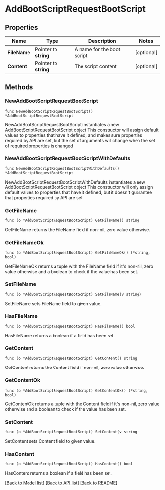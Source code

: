 # AddBootScriptRequestBootScript

## Properties

Name | Type | Description | Notes
------------ | ------------- | ------------- | -------------
**FileName** | Pointer to **string** | A name for the boot script | [optional] 
**Content** | Pointer to **string** | The script content | [optional] 

## Methods

### NewAddBootScriptRequestBootScript

`func NewAddBootScriptRequestBootScript() *AddBootScriptRequestBootScript`

NewAddBootScriptRequestBootScript instantiates a new AddBootScriptRequestBootScript object
This constructor will assign default values to properties that have it defined,
and makes sure properties required by API are set, but the set of arguments
will change when the set of required properties is changed

### NewAddBootScriptRequestBootScriptWithDefaults

`func NewAddBootScriptRequestBootScriptWithDefaults() *AddBootScriptRequestBootScript`

NewAddBootScriptRequestBootScriptWithDefaults instantiates a new AddBootScriptRequestBootScript object
This constructor will only assign default values to properties that have it defined,
but it doesn't guarantee that properties required by API are set

### GetFileName

`func (o *AddBootScriptRequestBootScript) GetFileName() string`

GetFileName returns the FileName field if non-nil, zero value otherwise.

### GetFileNameOk

`func (o *AddBootScriptRequestBootScript) GetFileNameOk() (*string, bool)`

GetFileNameOk returns a tuple with the FileName field if it's non-nil, zero value otherwise
and a boolean to check if the value has been set.

### SetFileName

`func (o *AddBootScriptRequestBootScript) SetFileName(v string)`

SetFileName sets FileName field to given value.

### HasFileName

`func (o *AddBootScriptRequestBootScript) HasFileName() bool`

HasFileName returns a boolean if a field has been set.

### GetContent

`func (o *AddBootScriptRequestBootScript) GetContent() string`

GetContent returns the Content field if non-nil, zero value otherwise.

### GetContentOk

`func (o *AddBootScriptRequestBootScript) GetContentOk() (*string, bool)`

GetContentOk returns a tuple with the Content field if it's non-nil, zero value otherwise
and a boolean to check if the value has been set.

### SetContent

`func (o *AddBootScriptRequestBootScript) SetContent(v string)`

SetContent sets Content field to given value.

### HasContent

`func (o *AddBootScriptRequestBootScript) HasContent() bool`

HasContent returns a boolean if a field has been set.


[[Back to Model list]](../README.md#documentation-for-models) [[Back to API list]](../README.md#documentation-for-api-endpoints) [[Back to README]](../README.md)


